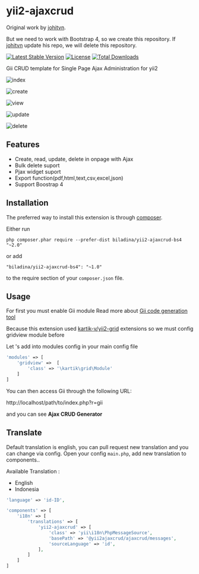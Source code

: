 yii2-ajaxcrud 
=============

Original work by [johitvn](https://github.com/johnitvn/yii2-ajaxcrud).

But we need to work with Bootstrap 4, so we create this repository. If [johitvn](https://github.com/johnitvn/yii2-ajaxcrud) update his repo, we will delete this repository.


[![Latest Stable Version](https://poser.pugx.org/johnitvn/yii2-ajaxcrud/v/stable)](https://packagist.org/packages/johnitvn/yii2-ajaxcrud)
[![License](https://poser.pugx.org/johnitvn/yii2-ajaxcrud/license)](https://packagist.org/packages/johnitvn/yii2-ajaxcrud)
[![Total Downloads](https://poser.pugx.org/johnitvn/yii2-ajaxcrud/downloads)](https://packagist.org/packages/johnitvn/yii2-ajaxcrud)

Gii CRUD template for Single Page Ajax Administration for yii2 

![index](https://images2.imagebam.com/3f/78/46/55b13c1355690747.png "index")

![create](https://images2.imagebam.com/37/59/af/5af93f1355690748.png "create")

![view](https://images2.imagebam.com/dd/11/29/b7c7361355690749.png "view")

![update](https://images2.imagebam.com/80/d7/31/3b9f601355690751.png "update")

![delete](https://images2.imagebam.com/b0/98/11/a716401355690754.png "delete")


Features
------------
+ Create, read, update, delete in onpage with Ajax
+ Bulk delete suport
+ Pjax widget suport
+ Export function(pdf,html,text,csv,excel,json)
+ Support Boostrap 4


Installation
------------

The preferred way to install this extension is through [composer](http://getcomposer.org/download/).

Either run

```
php composer.phar require --prefer-dist biladina/yii2-ajaxcrud-bs4 "~2.0"
```

or add

```
"biladina/yii2-ajaxcrud-bs4": "~1.0"
```

to the require section of your `composer.json` file.



Usage
-----
For first you must enable Gii module Read more about [Gii code generation tool](http://www.yiiframework.com/doc-2.0/guide-tool-gii.html)

Because this extension used [kartik-v/yii2-grid](https://github.com/kartik-v/yii2-grid) extensions so we must config gridview module before

Let 's add into modules config in your main config file
```php
'modules' => [
    'gridview' =>  [
        'class' => '\kartik\grid\Module'
    ]       
]
```

You can then access Gii through the following URL:

http://localhost/path/to/index.php?r=gii

and you can see <b>Ajax CRUD Generator</b>



Translate
---------
Default translation is english, you can pull request new translation and you can change via config. Open your config `main.php`, add new translation to components..

Available Translation :
+ English
+ Indonesia

```php
'language' => 'id-ID',

'components' => [
    'i18n' => [
        'translations' => [
            'yii2-ajaxcrud' => [
                'class' => 'yii\i18n\PhpMessageSource',
                'basePath' => '@yii2ajaxcrud/ajaxcrud/messages',
                'sourceLanguage' => 'id',
            ],
        ]
    ]
]
```
